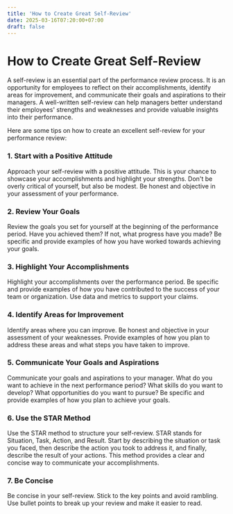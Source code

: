 ```yaml
---
title: 'How to Create Great Self-Review'
date: 2025-03-16T07:20:00+07:00
draft: false
---
```


# How to Create Great Self-Review

A self-review is an essential part of the performance review process. It is an opportunity for employees to reflect on their accomplishments, identify areas for improvement, and communicate their goals and aspirations to their managers. A well-written self-review can help managers better understand their employees' strengths and weaknesses and provide valuable insights into their performance.

Here are some tips on how to create an excellent self-review for your performance review:

### **1. Start with a Positive Attitude**

Approach your self-review with a positive attitude. This is your chance to showcase your accomplishments and highlight your strengths. Don't be overly critical of yourself, but also be modest. Be honest and objective in your assessment of your performance.

### **2. Review Your Goals**

Review the goals you set for yourself at the beginning of the performance period. Have you achieved them? If not, what progress have you made? Be specific and provide examples of how you have worked towards achieving your goals.

### **3. Highlight Your Accomplishments**

Highlight your accomplishments over the performance period. Be specific and provide examples of how you have contributed to the success of your team or organization. Use data and metrics to support your claims.

### **4. Identify Areas for Improvement**

Identify areas where you can improve. Be honest and objective in your assessment of your weaknesses. Provide examples of how you plan to address these areas and what steps you have taken to improve.

### **5. Communicate Your Goals and Aspirations**

Communicate your goals and aspirations to your manager. What do you want to achieve in the next performance period? What skills do you want to develop? What opportunities do you want to pursue? Be specific and provide examples of how you plan to achieve your goals.

### **6. Use the STAR Method**

Use the STAR method to structure your self-review. STAR stands for Situation, Task, Action, and Result. Start by describing the situation or task you faced, then describe the action you took to address it, and finally, describe the result of your actions. This method provides a clear and concise way to communicate your accomplishments.

### **7. Be Concise**

Be concise in your self-review. Stick to the key points and avoid rambling. Use bullet points to break up your review and make it easier to read.

